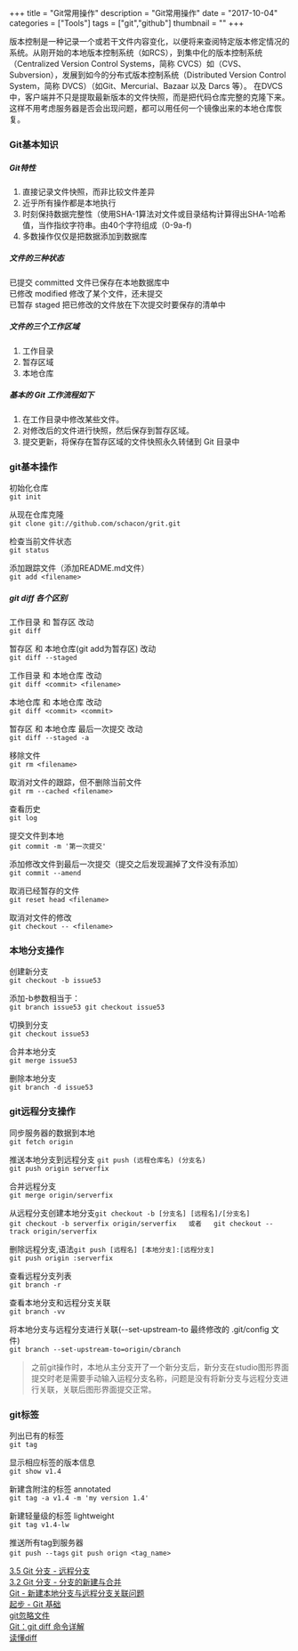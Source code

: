 +++
title = "Git常用操作"
description = "Git常用操作"
date = "2017-10-04"
categories = ["Tools"]
tags = ["git","github"]
thumbnail = ""
+++


版本控制是一种记录一个或若干文件内容变化，以便将来查阅特定版本修定情况的系统。从刚开始的本地版本控制系统（如RCS），到集中化的版本控制系统（Centralized Version Control Systems，简称 CVCS）如（CVS、Subversion），发展到如今的分布式版本控制系统（Distributed Version Control System，简称 DVCS）（如Git、Mercurial、Bazaar 以及 Darcs 等）。
在DVCS中，客户端并不只是提取最新版本的文件快照，而是把代码仓库完整的克隆下来。这样不用考虑服务器是否会出现问题，都可以用任何一个镜像出来的本地仓库恢复。


 <!--more-->



### Git基本知识

##### Git特性 

1. 直接记录文件快照，而非比较文件差异
2. 近乎所有操作都是本地执行
3. 时刻保持数据完整性（使用SHA-1算法对文件或目录结构计算得出SHA-1哈希值，当作指纹字符串。由40个字符组成（0-9a-f)
4. 多数操作仅仅是把数据添加到数据库

##### 文件的三种状态
 
已提交 committed 文件已保存在本地数据库中  
已修改 modified  修改了某个文件，还未提交  
已暂存 staged   把已修改的文件放在下次提交时要保存的清单中  

##### 文件的三个工作区域

1. 工作目录
2. 暂存区域
3. 本地仓库


##### 基本的 Git 工作流程如下

1. 在工作目录中修改某些文件。
2. 对修改后的文件进行快照，然后保存到暂存区域。
3. 提交更新，将保存在暂存区域的文件快照永久转储到 Git 目录中


### git基本操作

初始化仓库  
`git init`

从现在仓库克隆  
`git clone git://github.com/schacon/grit.git`

检查当前文件状态  
`git status`

添加跟踪文件（添加README.md文件）  
`git add <filename>`


##### git diff 各个区别

工作目录 和 暂存区 改动  
`git diff `

暂存区 和 本地仓库(git add为暂存区) 改动  
`git diff --staged`

工作目录 和 本地仓库 改动  
`git diff <commit> <filename>`

本地仓库 和 本地仓库 改动  
`git diff <commit> <commit>`

暂存区 和 本地仓库 最后一次提交 改动  
`git diff --staged -a`



移除文件  
`git rm <filename>`

取消对文件的跟踪，但不删除当前文件    
`git rm --cached <filename>`

查看历史   
`git log`

提交文件到本地  
`git commit -m '第一次提交'`


添加修改文件到最后一次提交（提交之后发现漏掉了文件没有添加）  
`git commit --amend `


取消已经暂存的文件  
`git reset head <filename>`


取消对文件的修改  
`git checkout -- <filename> `



### 本地分支操作

创建新分支  
`git checkout -b issue53`

添加-b参数相当于：  
`git branch issue53
git checkout issue53
`

切换到分支  
`git checkout issue53`

合并本地分支  
`git merge issue53`


删除本地分支  
`git branch -d issue53`




### git远程分支操作

同步服务器的数据到本地  
`git fetch origin `

推送本地分支到远程分支 `git push (远程仓库名) (分支名)`  
`git push origin serverfix`

合并远程分支  
`git merge origin/serverfix`

从远程分支创建本地分支`git checkout -b [分支名] [远程名]/[分支名]`  
`git checkout -b serverfix origin/serverfix  
或者  
git checkout --track origin/serverfix
`

删除远程分支,语法`git push [远程名] [本地分支]:[远程分支]`  
`git push origin :serverfix`


查看远程分支列表   
`git branch -r`


查看本地分支和远程分支关联  
`git branch -vv`

将本地分支与远程分支进行关联(--set-upstream-to 最终修改的 .git/config 文件)   
`git branch --set-upstream-to=origin/cbranch`


> 之前git操作时，本地从主分支开了一个新分支后，新分支在studio图形界面提交时老是需要手动输入运程分支名称，问题是没有将新分支与远程分支进行关联，关联后图形界面提交正常。



### git标签

列出已有的标签  
`git tag`

显示相应标签的版本信息  
`git show v1.4`

新建含附注的标签 annotated  
`git tag -a v1.4 -m 'my version 1.4'`

新建轻量级的标签 lightweight  
`git tag v1.4-lw`


推送所有tag到服务器  
`git push --tags`
`git push orign <tag_name>`




[3.5 Git 分支 - 远程分支](https://git-scm.com/book/zh/v1/Git-%E5%88%86%E6%94%AF-%E8%BF%9C%E7%A8%8B%E5%88%86%E6%94%AF)  
[3.2 Git 分支 - 分支的新建与合并](https://git-scm.com/book/zh/v1/Git-%E5%88%86%E6%94%AF-%E5%88%86%E6%94%AF%E7%9A%84%E6%96%B0%E5%BB%BA%E4%B8%8E%E5%90%88%E5%B9%B6)    
[Git - 新建本地分支与远程分支关联问题](http://www.jianshu.com/p/fc433b1686bd)  
[起步 - Git 基础](https://git-scm.com/book/zh/v1/%E8%B5%B7%E6%AD%A5-Git-%E5%9F%BA%E7%A1%80)  
[git忽略文件](https://git-scm.com/book/zh/v1/Git-%E5%9F%BA%E7%A1%80-%E8%AE%B0%E5%BD%95%E6%AF%8F%E6%AC%A1%E6%9B%B4%E6%96%B0%E5%88%B0%E4%BB%93%E5%BA%93#忽略某些文件)  
[Git：git diff 命令详解](http://www.jianshu.com/p/80542dc3164e)  
[读懂diff](http://www.ruanyifeng.com/blog/2012/08/how_to_read_diff.html)  
